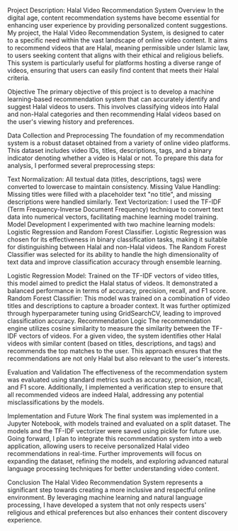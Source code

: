 Project Description: Halal Video Recommendation System
Overview
In the digital age, content recommendation systems have become essential for enhancing user experience by providing personalized content suggestions. My project, the Halal Video Recommendation System, is designed to cater to a specific need within the vast landscape of online video content. It aims to recommend videos that are Halal, meaning permissible under Islamic law, to users seeking content that aligns with their ethical and religious beliefs. This system is particularly useful for platforms hosting a diverse range of videos, ensuring that users can easily find content that meets their Halal criteria.

Objective
The primary objective of this project is to develop a machine learning-based recommendation system that can accurately identify and suggest Halal videos to users. This involves classifying videos into Halal and non-Halal categories and then recommending Halal videos based on the user's viewing history and preferences.

Data Collection and Preprocessing
The foundation of my recommendation system is a robust dataset obtained from a variety of online video platforms. This dataset includes video IDs, titles, descriptions, tags, and a binary indicator denoting whether a video is Halal or not. To prepare this data for analysis, I performed several preprocessing steps:

Text Normalization: All textual data (titles, descriptions, tags) were converted to lowercase to maintain consistency.
Missing Value Handling: Missing titles were filled with a placeholder text "no title", and missing descriptions were handled similarly.
Text Vectorization: I used the TF-IDF (Term Frequency-Inverse Document Frequency) technique to convert text data into numerical vectors, facilitating machine learning model training.
Model Development
I experimented with two machine learning models: Logistic Regression and Random Forest Classifier. Logistic Regression was chosen for its effectiveness in binary classification tasks, making it suitable for distinguishing between Halal and non-Halal videos. The Random Forest Classifier was selected for its ability to handle the high dimensionality of text data and improve classification accuracy through ensemble learning.

Logistic Regression Model: Trained on the TF-IDF vectors of video titles, this model aimed to predict the Halal status of videos. It demonstrated a balanced performance in terms of accuracy, precision, recall, and F1 score.
Random Forest Classifier: This model was trained on a combination of video titles and descriptions to capture a broader context. It was further optimized through hyperparameter tuning using GridSearchCV, leading to improved classification accuracy.
Recommendation Logic
The recommendation engine utilizes cosine similarity to measure the similarity between the TF-IDF vectors of videos. For a given video, the system identifies other Halal videos with similar content (based on titles, descriptions, and tags) and recommends the top matches to the user. This approach ensures that the recommendations are not only Halal but also relevant to the user's interests.

Evaluation and Validation
The effectiveness of the recommendation system was evaluated using standard metrics such as accuracy, precision, recall, and F1 score. Additionally, I implemented a verification step to ensure that all recommended videos are indeed Halal, addressing any potential misclassifications by the models.

Implementation and Future Work
The final system was implemented in a Jupyter Notebook, with models trained and evaluated on a split dataset. The models and the TF-IDF vectorizer were saved using pickle for future use. Going forward, I plan to integrate this recommendation system into a web application, allowing users to receive personalized Halal video recommendations in real-time. Further improvements will focus on expanding the dataset, refining the models, and exploring advanced natural language processing techniques for better understanding video content.

Conclusion
The Halal Video Recommendation System represents a significant step towards creating a more inclusive and respectful online environment. By leveraging machine learning and natural language processing, I have developed a system that not only respects users' religious and ethical preferences but also enhances their content discovery experience.
